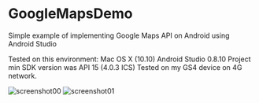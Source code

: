 GoogleMapsDemo
==============

Simple example of implementing Google Maps API on Android using Android Studio

Tested on this environment:
Mac OS X (10.10)
Android Studio 0.8.10
Project min SDK version was API 15 (4.0.3 ICS)
Tested on my GS4 device on 4G network.

<img src='https://raw.github.com/jinkim608/GoogleMapsDemo/master/screenshot/00.png' alt='screenshot00' style='width=300px'>


<img src='https://raw.github.com/jinkim608/GoogleMapsDemo/master/screenshot/01.png' alt='screenshot01' style='width=300px'>
